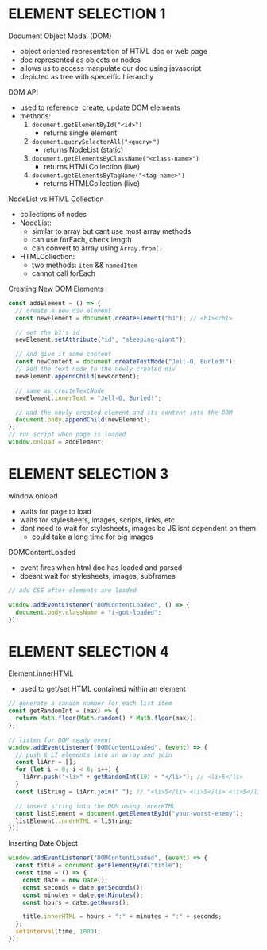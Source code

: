 # ELEMENT SELECTION 1

Document Object Modal (DOM)

- object oriented representation of HTML doc or web page
- doc represented as objects or nodes
- allows us to access manpulate our doc using javascript
- depicted as tree with speceific hierarchy

DOM API

- used to reference, create, update DOM elements
- methods:
  1.  `document.getElementById("<id>")`
      - returns single element
  2.  `document.querySelectorAll("<query>")`
      - returns NodeList (static)
  3.  `document.getElementsByClassName("<class-name>")`
      - returns HTMLCollection (live)
  4.  `document.getElementsByTagName("<tag-name>")`
      - returns HTMLCollection (live)

NodeList vs HTML Collection

- collections of nodes
- NodeList:
  - similar to array but cant use most array methods
  - can use forEach, check length
  - can convert to array using `Array.from()`
- HTMLCollection:
  - two methods: `item` && `namedItem`
  - cannot call forEach

Creating New DOM Elements

```js
const addElement = () => {
  // create a new div element
  const newElement = document.createElement("h1"); // <h1></h1>

  // set the h1's id
  newElement.setAttribute("id", "sleeping-giant");

  // and give it some content
  const newContent = document.createTextNode("Jell-O, Burled!");
  // add the text node to the newly created div
  newElement.appendChild(newContent);

  // same as createTextNode
  newElement.innerText = "Jell-O, Burled!";

  // add the newly created element and its content into the DOM
  document.body.appendChild(newElement);
};
// run script when page is loaded
window.onload = addElement;
```

# ELEMENT SELECTION 3

window.onload

- waits for page to load
- waits for stylesheets, images, scripts, links, etc
- dont need to wait for stylesheets, images bc JS isnt dependent on them
  - could take a long time for big images

DOMContentLoaded

- event fires when html doc has loaded and parsed
- doesnt wait for stylesheets, images, subframes

```js
// add CSS after elements are loaded

window.addEventListener("DOMContentLoaded", () => {
  document.body.className = "i-got-loaded";
});
```

# ELEMENT SELECTION 4

Element.innerHTML

- used to get/set HTML contained within an element

```js
// generate a random number for each list item
const getRandomInt = (max) => {
  return Math.floor(Math.random() * Math.floor(max));
};

// listen for DOM ready event
window.addEventListener("DOMContentLoaded", (event) => {
  // push 6 LI elements into an array and join
  const liArr = [];
  for (let i = 0; i < 6; i++) {
    liArr.push("<li>" + getRandomInt(10) + "</li>"); // <li>5</li>
  }
  const liString = liArr.join(" "); // "<li>5</li> <li>5</li> <li>5</li> <li>5</li>"

  // insert string into the DOM using innerHTML
  const listElement = document.getElementById("your-worst-enemy");
  listElement.innerHTML = liString;
});
```

Inserting Date Object

```js
window.addEventListener("DOMContentLoaded", (event) => {
  const title = document.getElementById("title");
  const time = () => {
    const date = new Date();
    const seconds = date.getSeconds();
    const minutes = date.getMinutes();
    const hours = date.getHours();

    title.innerHTML = hours + ":" + minutes + ":" + seconds;
  };
  setInterval(time, 1000);
});
```
